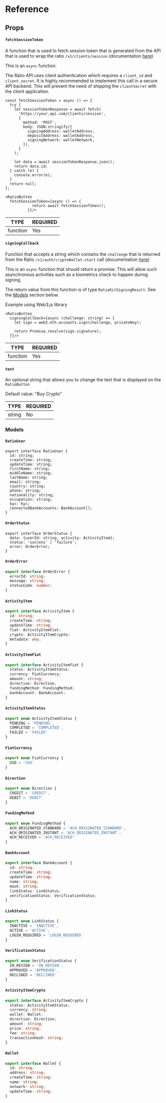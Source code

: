 # Reference

## Props

#### **`fetchSessionToken`**&#x20;

A function that is used to fetch session token that is generated from the API that is used to wrap the ratio `/v1/clients/session` (documentation [here](broken-reference))

This is an `async` function.

The Ratio API uses client authentication which requires a `client_id` and `client_secret`. It is highly recommended to implement this call in a secure API backend. This will prevent the need of shipping the `clientSecret` with the client application.

```tsx
const fetchSessionToken = async () => {
  try {
    let sessionTokenResponse = await fetch(
      'https://your.api.com/clients/session',
      {
        method: 'POST',
        body: JSON.stringify({
          signingAddress: walletAddress,
          depositAddress: walletAddress,
          signingNetwork: walletNetwork,
        }),
      }
    );

    let data = await sessionTokenResponse.json();
    return data.id;
  } catch (e) {
    console.error(e);
  }
  return null;
};
  
<RatioButton 
  fetchSessionToken={async () => {
            return await fetchSessionToken();
          }}/>
```

| TYPE     | REQUIRED |
| -------- | -------- |
| function | Yes      |



#### **`signingCallback`**&#x20;

Function that accepts a string which contains the `challenge` that is returned from the Ratio `/v1/auth/cryptoWallet:start` call (documentation [here](broken-reference))

This is an `async` function that should return a promise. This will allow such asynchronous activities such as a biometrics check to happen during signing.&#x20;

The return value from this function is of type `RatioKitSigningResult`. See the [Models](reference.md#models) section below.

Example using Web3.js library

```tsx
<RatioButton 
  signingCallback={async (challenge: string) => {
    let sign = web3.eth.accounts.sign(challenge, privateKey);

    return Promise.resolve(sign.signature);
  }}/>
```

| TYPE     | REQUIRED |
| -------- | -------- |
| function | Yes      |



#### `text`

An optional string that allows you to change the text that is displayed on the `RatioButton`

Default value: "Buy Crypto"

| TYPE   | REQUIRED |
| ------ | -------- |
| string | No       |

### Models

#### `RatioUser`

```tsx
export interface RatioUser {
  id: string;
  createTime: string;
  updateTime: string;
  firstName: string;
  middleName: string;
  lastName: string;
  email: string;
  country: string;
  phone: string;
  nationality: string;
  occupation: string;
  kyc: Kyc;
  connectedBankAccounts: BankAccount[];
}
```

#### `OrderStatus`

```tsx
export interface OrderStatus {
  data: {userId: string, activity: ActivityItem};
  status: 'success' | 'failure';
  error: OrderError;
}
```

#### **`OrderError`**

```typescript
export interface OrderError {
  errorId: string;
  message: string;
  statusCode: number;
}
```

#### **`ActivityItem`**

```typescript
export interface ActivityItem {
  id: string;
  createTime: string;
  updateTime: string;
  fiat: ActivityItemFiat;
  crypto: ActivityItemCrypto;
  metadata: any;
}
```

#### **`ActivityItemFiat`**

```typescript
export interface ActivityItemFiat {
  status: ActivityItemStatus;
  currency: FiatCurrency;
  amount: string;
  direction: Direction;
  fundingMethod: FundingMethod;
  bankAccount: BankAccount;
}
```

#### **`ActivityItemStatus`**

```typescript
export enum ActivityItemStatus {
  PENDING = 'PENDING',
  COMPLETED = 'COMPLETED',
  FAILED = 'FAILED'
}
```

#### **`FiatCurrency`**

```typescript
export enum FiatCurrency {
  USD = 'USD'
}
```

#### **`Direction`**

```typescript
export enum Direction {
  CREDIT = 'CREDIT',
  DEBIT = 'DEBIT'
}
```

#### **`FundingMethod`**

```typescript
export enum FundingMethod {
  ACH_ORIGINATED_STANDARD = 'ACH_ORIGINATED_STANDARD',
  ACH_ORIGINATED_INSTANT = 'ACH_ORIGINATED_INSTANT',
  ACH_RECEIVED = 'ACH_RECEIVED'
}
```

#### **`BankAccount`**

```typescript
export interface BankAccount {
  id: string;
  createTime: string;
  updateTime: string;
  name: string;
  mask: string;
  linkStatus: LinkStatus;
  verificationStatus: VerificationStatus;
}
```

#### **`LinkStatus`**

```typescript
export enum LinkStatus {
  INACTIVE = 'INACTIVE',
  ACTIVE = 'ACTIVE',
  LOGIN_REQUIRED = 'LOGIN_REQUIRED'
}
```

#### **`VerificationStatus`**

```typescript
export enum VerificationStatus {
  IN_REVIEW = 'IN_REVIEW',
  APPROVED = 'APPROVED',
  DECLINED = 'DECLINED'
}
```

#### **`ActivityItemCrypto`**

```typescript
export interface ActivityItemCrypto {
  status: ActivityItemStatus;
  currency: string;
  wallet: Wallet;
  direction: Direction;
  amount: string;
  price: string;
  fee: string;
  transactionHash: string;
}
```

#### **`Wallet`**

```typescript
export interface Wallet {
  id: string;
  address: string;
  createTime: string;
  name: string;
  network: string;
  updateTime: string;
}
```
